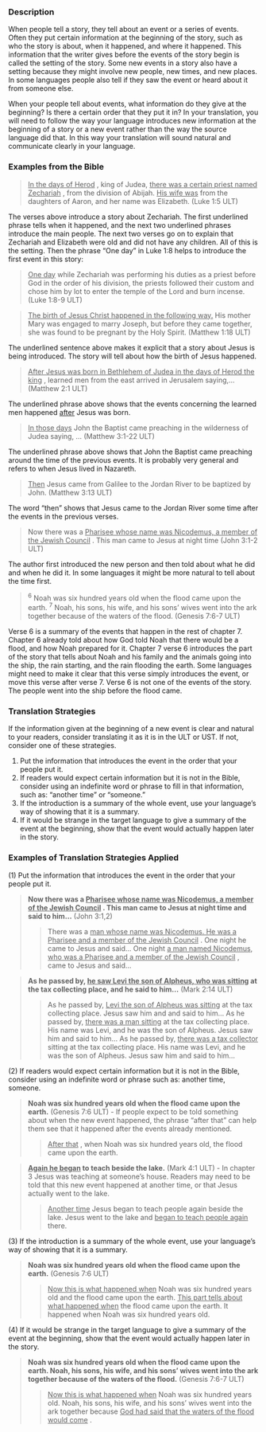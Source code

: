 

### Description

When people tell a story, they tell about an event or a series of events. Often they put certain information at the beginning of the story, such as who the story is about, when it happened, and where it happened. This information that the writer gives before the events of the story begin is called the setting of the story. Some new events in a story also have a setting because they might involve new people, new times, and new places. In some languages people also tell if they saw the event or heard about it from someone else.

When your people tell about events, what information do they give at the beginning? Is there a certain order that they put it in? In your translation, you will need to follow the way your language introduces new information at the beginning of a story or a new event rather than the way the source language did that. In this way your translation will sound natural and communicate clearly in your language.

### Examples from the Bible

> <u> In the days of Herod</u> , king of Judea, <u> there was a certain priest named Zechariah</u> , from the division of Abijah. <u> His wife was</u> from the daughters of Aaron, and her name was Elizabeth. (Luke 1:5 ULT)

The verses above introduce a story about Zechariah. The first underlined phrase tells when it happened, and the next two underlined phrases introduce the main people. The next two verses go on to explain that Zechariah and Elizabeth were old and did not have any children. All of this is the setting. Then the phrase “One day” in Luke 1:8 helps to introduce the first event in this story:

> <u> One day</u> while Zechariah was performing his duties as a priest before God in the order of his division,  the priests followed their custom and chose him by lot to enter the temple of the Lord and burn incense. (Luke 1:8-9 ULT)

> <u> The birth of Jesus Christ happened in the following way.</u> His mother Mary was engaged to marry Joseph, but before they came together, she was found to be pregnant by the Holy Spirit.  (Matthew 1:18 ULT)

The underlined sentence above makes it explicit that a story about Jesus is being introduced. The story will tell about how the birth of Jesus happened.

> <u> After Jesus was born in Bethlehem of Judea in the days of Herod the king</u> , learned men from the east arrived in Jerusalem saying,…(Matthew 2:1 ULT)

The underlined phrase above shows that the events concerning the learned men happened <u> after</u> Jesus was born.
> <u> In those days</u> John the Baptist came preaching in the wilderness of Judea saying, … (Matthew 3:1-22 ULT)

The underlined phrase above shows that John the Baptist came preaching around the time of the previous events. It is probably very general and refers to when Jesus lived in Nazareth.
> <u> Then</u> Jesus came from Galilee to the Jordan River to be baptized by John. (Matthew 3:13 ULT)

The word “then” shows that Jesus came to the Jordan River some time after the events in the previous verses.

> Now there was a <u> Pharisee whose name was Nicodemus, a member of the Jewish Council</u> . This man came to Jesus at night time (John 3:1-2 ULT)

The author first introduced the new person and then told about what he did and when he did it. In some languages it might be more natural to tell about the time first.

> <sup> 6</sup> Noah was six hundred years old when the flood came upon the earth. <sup> 7</sup> Noah, his sons, his wife, and his sons’ wives went into the ark together because of the waters of the flood.  (Genesis 7:6-7 ULT)

Verse 6 is a summary of the events that happen in the rest of chapter 7. Chapter 6 already told about how God told Noah that there would be a flood, and how Noah prepared for it. Chapter 7 verse 6 introduces the part of the story that tells about Noah and his family and the animals going into the ship, the rain starting, and the rain flooding the earth. Some languages might need to make it clear that this verse simply introduces the event, or move this verse after verse 7. Verse 6 is not one of the events of the story. The people went into the ship before the flood came.

### Translation Strategies

If the information given at the beginning of a new event is clear and natural to your readers, consider translating it as it is in the ULT or UST. If not, consider one of these strategies.

1. Put the information that introduces the event in the order that your people put it.
1. If readers would expect certain information but it is not in the Bible, consider using an indefinite word or phrase to fill in that information, such as: “another time” or “someone.”
1. If the introduction is a summary of the whole event, use your language’s way of showing that it is a summary.
1. If it would be strange in the target language to give a summary of the event at the beginning, show that the event would actually happen later in the story.

### Examples of Translation Strategies Applied

(1) Put the information that introduces the event in the order that your people put it.

> **Now there was a <u> Pharisee whose name was Nicodemus, a member of the Jewish Council</u> . This man came to Jesus at night time and said to him…**  (John 3:1,2)
>> There was a <u> man whose name was Nicodemus. He was a Pharisee and a member of the Jewish Council</u> . One night he came to Jesus and said…
>> One night <u> a man named Nicodemus, who was a Pharisee and a member of the Jewish Council</u> , came to Jesus and said…

> **As he passed by, <u> he saw Levi the son of Alpheus, who was sitting</u> at the tax collecting place, and he said to him…**  (Mark 2:14 ULT)
>> As he passed by, <u> Levi the son of Alpheus was sitting</u> at the tax collecting place. Jesus saw him and and said to him…
>> As he passed by, <u> there was a man sitting</u> at the tax collecting place. His name was Levi, and he was the son of Alpheus. Jesus saw him and said to him…
>> As he passed by, <u> there was a tax collector</u> sitting at the tax collecting place. His name was Levi, and he was the son of Alpheus. Jesus saw him and said to him…

(2) If readers would expect certain information but it is not in the Bible, consider using an indefinite word or phrase such as: another time, someone.

> **Noah was six hundred years old when the flood came upon the earth.** (Genesis 7:6 ULT) - If people expect to be told something about when the new event happened, the phrase “after that” can help them see that it happened after the events already mentioned.
>> <u> After that</u> , when Noah was six hundred years old, the flood came upon the earth.

> **<u> Again he began</u> to teach beside the lake.** (Mark 4:1 ULT) - In chapter 3 Jesus was teaching at someone’s house. Readers may need to be told that this new event happened at another time, or that Jesus actually went to the lake.
>> <u> Another time</u> Jesus began to teach people again beside the lake.
>> Jesus went to the lake and <u> began to teach people again</u> there.

(3) If the introduction is a summary of the whole event, use your language’s way of showing that it is a summary.

> **Noah was six hundred years old when the flood came upon the earth.** (Genesis 7:6 ULT)
>> <u> Now this is what happened when</u> Noah was six hundred years old and the flood came upon the earth.
>> <u> This part tells about what happened when</u> the flood came upon the earth. It happened when Noah was six hundred years old.

(4) If it would be strange in the target language to give a summary of the event at the beginning, show that the event would actually happen later in the story.

> **Noah was six hundred years old when the flood came upon the earth. Noah, his sons, his wife, and his sons’ wives went into the ark together because of the waters of the flood.** (Genesis 7:6-7 ULT)
>> <u> Now this is what happened when</u> Noah was six hundred years old. Noah, his sons, his wife, and his sons’ wives went into the ark together because <u> God had said that the waters of the flood would come</u> .

